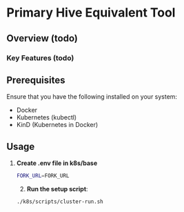 # Primary Hive Equivalent Tool

## Overview (todo)

### Key Features (todo)

## Prerequisites

Ensure that you have the following installed on your system:

- Docker
- Kubernetes (kubectl)
- KinD (Kubernetes in Docker)

## Usage

1. **Create .env file in k8s/base**

   ```sh
   FORK_URL=FORK_URL
   ```


   2. **Run the setup script**:

   ```sh
   ./k8s/scripts/cluster-run.sh
   ```
